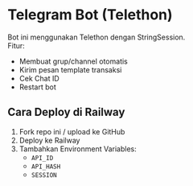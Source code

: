 # Telegram Bot (Telethon)

Bot ini menggunakan Telethon dengan StringSession.  
Fitur:
- Membuat grup/channel otomatis
- Kirim pesan template transaksi
- Cek Chat ID
- Restart bot

## Cara Deploy di Railway
1. Fork repo ini / upload ke GitHub
2. Deploy ke Railway
3. Tambahkan Environment Variables:
   - `API_ID`
   - `API_HASH`
   - `SESSION`
